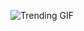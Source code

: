 
<!-- GIF_SECTION -->
![Trending GIF](https://media0.giphy.com/media/v1.Y2lkPThiYjIxNzcybWhodWJnc24xemJiNTFybGFhaDBxbGJjZ3hhbTNnbnVxYmNuMDJnNyZlcD12MV9naWZzX3NlYXJjaCZjdD1n/gyoipv2u40ekqz89Rk/giphy.gif)
<!-- END_GIF_SECTION -->
